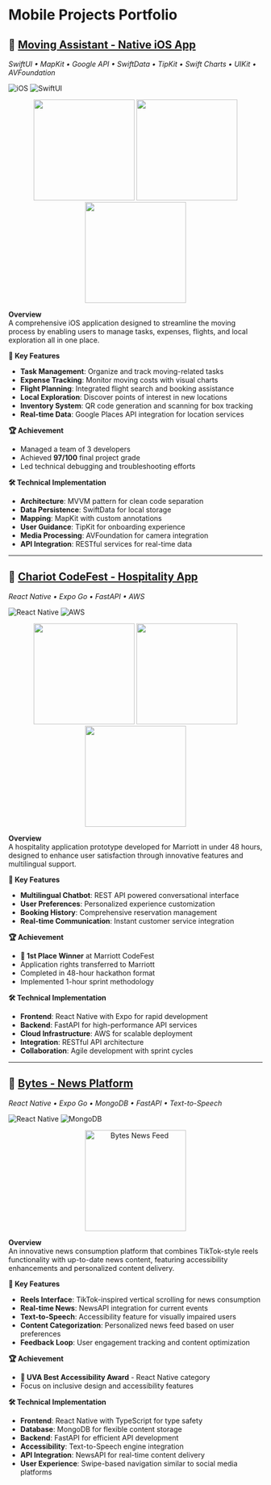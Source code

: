 # Mobile Projects Portfolio

## 📱 [Moving Assistant - Native iOS App](https://www.youtube.com/watch?v=tguY241cjDc)
*SwiftUI • MapKit • Google API • SwiftData • TipKit • Swift Charts • UIKit • AVFoundation*

![iOS](https://img.shields.io/badge/iOS-Native-blue) ![SwiftUI](https://img.shields.io/badge/SwiftUI-Latest-orange)

<div align="center">
  <img src="move1.png" alt="" width="200"/>
  <img src="move2.png" alt="" width="200"/>
  <img src="move3.png" alt="" width="200"/>
</div>

**Overview**  
A comprehensive iOS application designed to streamline the moving process by enabling users to manage tasks, expenses, flights, and local exploration all in one place.

**🎯 Key Features**
- **Task Management**: Organize and track moving-related tasks
- **Expense Tracking**: Monitor moving costs with visual charts
- **Flight Planning**: Integrated flight search and booking assistance
- **Local Exploration**: Discover points of interest in new locations
- **Inventory System**: QR code generation and scanning for box tracking
- **Real-time Data**: Google Places API integration for location services

**🏆 Achievement**
- Managed a team of 3 developers
- Achieved **97/100** final project grade
- Led technical debugging and troubleshooting efforts

**🛠 Technical Implementation**
- **Architecture**: MVVM pattern for clean code separation
- **Data Persistence**: SwiftData for local storage
- **Mapping**: MapKit with custom annotations
- **User Guidance**: TipKit for onboarding experience
- **Media Processing**: AVFoundation for camera integration
- **API Integration**: RESTful services for real-time data

---

## 🏨 [Chariot CodeFest - Hospitality App](https://github.com/michaelodusami/reactnative-charriot)
*React Native • Expo Go • FastAPI • AWS*

![React Native](https://img.shields.io/badge/React_Native-Cross_Platform-61DAFB) ![AWS](https://img.shields.io/badge/AWS-Cloud-orange)

<div align="center">
  <img src="charriot1.png" alt="" width="200"/>
  <img src="charriot2.png" alt="" width="200"/>
  <img src="charriot3.png" alt="" width="200"/>
</div>

**Overview**  
A hospitality application prototype developed for Marriott in under 48 hours, designed to enhance user satisfaction through innovative features and multilingual support.

**🎯 Key Features**
- **Multilingual Chatbot**: REST API powered conversational interface
- **User Preferences**: Personalized experience customization
- **Booking History**: Comprehensive reservation management
- **Real-time Communication**: Instant customer service integration

**🏆 Achievement**
- **🥇 1st Place Winner** at Marriott CodeFest
- Application rights transferred to Marriott
- Completed in 48-hour hackathon format
- Implemented 1-hour sprint methodology

**🛠 Technical Implementation**
- **Frontend**: React Native with Expo for rapid development
- **Backend**: FastAPI for high-performance API services
- **Cloud Infrastructure**: AWS for scalable deployment
- **Integration**: RESTful API architecture
- **Collaboration**: Agile development with sprint cycles

---

## 📰 [Bytes - News Platform](https://github.com/michaelodusami/reactnative-bytes)
*React Native • Expo Go • MongoDB • FastAPI • Text-to-Speech*

![React Native](https://img.shields.io/badge/React_Native-Cross_Platform-61DAFB) ![MongoDB](https://img.shields.io/badge/MongoDB-Database-green)

<div align="center">
  <img src="bytes1.png" alt="Bytes News Feed" width="200"/>
</div>

**Overview**  
An innovative news consumption platform that combines TikTok-style reels functionality with up-to-date news content, featuring accessibility enhancements and personalized content delivery.

**🎯 Key Features**
- **Reels Interface**: TikTok-inspired vertical scrolling for news consumption
- **Real-time News**: NewsAPI integration for current events
- **Text-to-Speech**: Accessibility feature for visually impaired users
- **Content Categorization**: Personalized news feed based on user preferences
- **Feedback Loop**: User engagement tracking and content optimization

**🏆 Achievement**
- **🏅 UVA Best Accessibility Award** - React Native category
- Focus on inclusive design and accessibility features

**🛠 Technical Implementation**
- **Frontend**: React Native with TypeScript for type safety
- **Database**: MongoDB for flexible content storage
- **Backend**: FastAPI for efficient API development
- **Accessibility**: Text-to-Speech engine integration
- **API Integration**: NewsAPI for real-time content delivery
- **User Experience**: Swipe-based navigation similar to social media platforms
